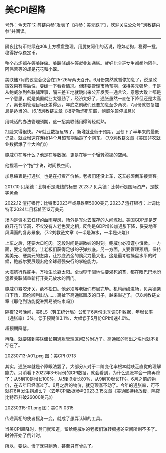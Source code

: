 # 美CPI超降

号外：今天在“刘教链内参”发表了《内参：美元跌了》，欢迎关注公众号“刘教链内参”并阅读。

---

隔夜比特币继续在30k上方横盘整理。用朋友阿伟的话说，稳如老狗，稳得一批，稳得好似稳定币。

整个市场都在等美联储。美联储却在等就业和通胀。就好比全班女生都想约阿伟，阿伟苦等的却是花花和小翠。

美联储7月的议息会议会在25-26号两天召开。6月份突然就暂停加息了，说是政策效果有滞后性，要缓一下看看情况。但还要管理市场预期，保持美元强势，于是从鲍威尔到各联储理事，隔三差五地就跳出来公开发表一通言论，意思大致上都是一个意思，就是美国就业太强劲了，经济太好了，通胀虽然一直在下降但还是太高了，离长期管理目标还差得远，年底之前我们还要加息至少两次，7月份就恢复加息是适当的。（6.15刘教链文章《根斯勒焊死车窗，鲍威尔暂停加息》）

用喊话的办法管理预期，这一招美联储用得驾轻就熟。

打脸来得很快。7号就业数据反转了，新增就业低于预期，且创下了半年来的最低记录。就业增速在连续14个月超预期后踩了个刹车。（7.9刘教链文章《美国非农就业数据爆了个大冷门》）

鲍威尔在等什么？他是在等数据，更是在等一个辗转腾挪的空间。

他捏着一个“拖”字诀，时间换空间。

加息缩表是打通胀，也是在打资产价格。老板们还没上车，这车必须倒车接贵客。

2017.10 贝莱德：比特币是洗钱的标志
2023.7 贝莱德：比特币是国际资产，是数字黄金

2022.12 渣打银行：比特币2023年或暴跌至5000美元
2023.7 渣打银行：上调比特币2024年目标值至12万美元

场内是资本去杠杆的血雨腥风，场外是军火去库存的人间炼狱。美国GDP却是芝麻开花节节高，不仅没有人老色衰之相，反倒是GDP增长加通胀下降，妥妥地春风满面的复苏景象。（7.2刘教链文章《一半是海水，一半是火焰》）

上车之后，还要大口吃肉。这段时间是最微妙的时刻。鲍威尔必须谨小慎微。一方面，要定向宽松，让老板们获得足够的子弹抄底。另一方面，又要管理预期，保持紧美元、硬美元的态势，让抄底资金的购买力最大化。这是最考验操盘水平的时候，鲍威尔要展现出他全球最强央行的掌舵能力。

大海航行靠舵手，万物生长靠太阳。全世界干涸地快要渴死的苗，都在眼巴巴地盼望着美联储重新打开美元放水的闸门。

鲍威尔紧咬牙关，绝不松口。他必须等老板们布局完毕。机构纷纷进场，贝莱德亲自下场，耶伦顺利出访…… 离扯下高通胀画皮的日子，越来越近了。（7.8刘教链文章《耶伦到访能促进贸易战结束吗》）

隔夜12号晚间，美BLS（劳工统计局）公布了6月份未季调CPI数据，年增长率（通胀率）3%，低于预期值3.1%，大幅低于5月份CPI增速4.0%。

超预期降低。

再降，就要降到美联储长期通胀管理区间2%附近了。高通胀的师出之名也就不复存在了。

20230713-A01.png
图：美CPI 0713

其实，通胀率就是个障眼法罢了，大部分人对于二阶变化率根本就缺乏直觉的理解能力。只消看下2022年3-6月份的CPI数据，就会看到，为什么通胀率会一降再降了：从5到10是增长100%，从5到9增长80%，从9到10增长11%。6月之前的物价，在去年已经涨过了。6月之后的物价，就见顶涨不动了。今年的通胀率，可不就在6月发生拐点么？（去年CPI数据参考2023.3.15文章《美通胀持续放缓，隔夜比特币升破26000美元》）

20230315-01.png
图：美CPI 0315

传递真相的使者摇身一变，就成了愚弄认知的工具。

当美CPI超降时，我们就知道，留给鲍威尔的老板们辗转腾挪的空间所剩不多了。时钟开始了倒计时。

所以，要快。慢了就只剩汤，甚至只有骨头了。

